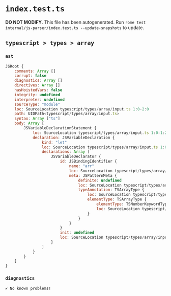 # `index.test.ts`

**DO NOT MODIFY**. This file has been autogenerated. Run `rome test internal/js-parser/index.test.ts --update-snapshots` to update.

## `typescript > types > array`

### `ast`

```javascript
JSRoot {
	comments: Array []
	corrupt: false
	diagnostics: Array []
	directives: Array []
	hasHoistedVars: false
	integrity: undefined
	interpreter: undefined
	sourceType: "module"
	loc: SourceLocation typescript/types/array/input.ts 1:0-2:0
	path: UIDPath<typescript/types/array/input.ts>
	syntax: Array ["ts"]
	body: Array [
		JSVariableDeclarationStatement {
			loc: SourceLocation typescript/types/array/input.ts 1:0-1:20
			declaration: JSVariableDeclaration {
				kind: "let"
				loc: SourceLocation typescript/types/array/input.ts 1:0-1:20
				declarations: Array [
					JSVariableDeclarator {
						id: JSBindingIdentifier {
							name: "arr"
							loc: SourceLocation typescript/types/array/input.ts 1:4-1:19
							meta: JSPatternMeta {
								definite: undefined
								loc: SourceLocation typescript/types/array/input.ts 1:4-1:19
								typeAnnotation: TSArrayType {
									loc: SourceLocation typescript/types/array/input.ts 1:9-1:19
									elementType: TSArrayType {
										elementType: TSNumberKeywordTypeAnnotation {loc: SourceLocation typescript/types/array/input.ts 1:9-1:15}
										loc: SourceLocation typescript/types/array/input.ts 1:9-1:17
									}
								}
							}
						}
						init: undefined
						loc: SourceLocation typescript/types/array/input.ts 1:4-1:19
					}
				]
			}
		}
	]
}
```

### `diagnostics`

```
✔ No known problems!

```
